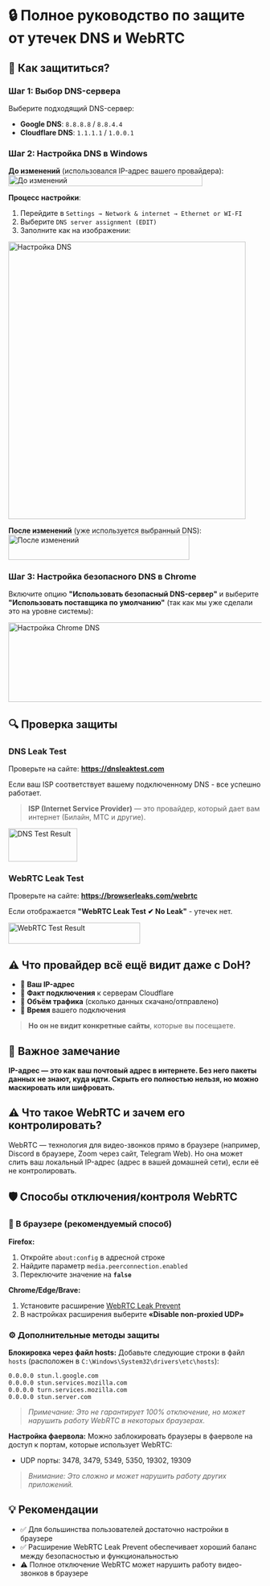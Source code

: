 # 🔒 Полное руководство по защите от утечек DNS и WebRTC

## 🚀 Как защититься?

### Шаг 1: Выбор DNS-сервера
Выберите подходящий DNS-сервер:
- **Google DNS**: `8.8.8.8` / `8.8.4.4`
- **Cloudflare DNS**: `1.1.1.1` / `1.0.0.1`

### Шаг 2: Настройка DNS в Windows
**До изменений** (использовался IP-адрес вашего провайдера):
<img width="386" height="22" alt="До изменений" src="https://github.com/user-attachments/assets/c032a251-89bd-434a-b944-df23133e7125" />

**Процесс настройки**:
1. Перейдите в `Settings → Network & internet → Ethernet or WI-FI`
2. Выберите `DNS server assignment (EDIT)`
3. Заполните как на изображении:

<img width="472" height="551" alt="Настройка DNS" src="https://github.com/user-attachments/assets/e60699a0-8db8-4d1f-9d2c-751cc7440faa" />

**После изменений** (уже используется выбранный DNS):
<img width="360" height="50" alt="После изменений" src="https://github.com/user-attachments/assets/800756bd-d7a6-4e3a-a571-ab52aeea9d7e" />

### Шаг 3: Настройка безопасного DNS в Chrome
Включите опцию **"Использовать безопасный DNS-сервер"** и выберите **"Использовать поставщика по умолчанию"** (так как мы уже сделали это на уровне системы):

<img width="675" height="158" alt="Настройка Chrome DNS" src="https://github.com/user-attachments/assets/268dc113-fe53-48fd-ad6a-e497f1de87a8" />

## 🔍 Проверка защиты

### DNS Leak Test
Проверьте на сайте: **https://dnsleaktest.com**

Если ваш ISP соответствует вашему подключенному DNS - все успешно работает.

> **ISP (Internet Service Provider)** — это провайдер, который дает вам интернет (Билайн, МТС и другие).

<img width="137" height="66" alt="DNS Test Result" src="https://github.com/user-attachments/assets/cb1bc68e-daab-4599-a07c-f31ab9c80553" />

### WebRTC Leak Test
Проверьте на сайте: **https://browserleaks.com/webrtc**

Если отображается **"WebRTC Leak Test ✔ No Leak"** - утечек нет.

<img width="262" height="42" alt="WebRTC Test Result" src="https://github.com/user-attachments/assets/f2a6eb63-1125-4926-8673-4bb58cc3e6bf" />

## ⚠️ Что провайдер всё ещё видит даже с DoH?

- 🔹 **Ваш IP-адрес**
- 🔹 **Факт подключения** к серверам Cloudflare
- 🔹 **Объём трафика** (сколько данных скачано/отправлено)
- 🔹 **Время** вашего подключения

> **Но он не видит конкретные сайты**, которые вы посещаете.

## 📌 Важное замечание

**IP-адрес — это как ваш почтовый адрес в интернете. Без него пакеты данных не знают, куда идти. Скрыть его полностью нельзя, но можно маскировать или шифровать.**

## ⚠️ Что такое WebRTC и зачем его контролировать?

WebRTC — технология для видео-звонков прямо в браузере (например, Discord в браузере, Zoom через сайт, Telegram Web). Но она может слить ваш локальный IP-адрес (адрес в вашей домашней сети), если её не контролировать.

## 🛡️ Способы отключения/контроля WebRTC

### 🔧 В браузере (рекомендуемый способ)

**Firefox:**
1. Откройте `about:config` в адресной строке
2. Найдите параметр `media.peerconnection.enabled`
3. Переключите значение на **`false`**

**Chrome/Edge/Brave:**
1. Установите расширение [WebRTC Leak Prevent](https://chrome.google.com/webstore/detail/webrtc-leak-prevent/eiadekoaikejlgdbkbdfeijglgfdalml)
2. В настройках расширения выберите **«Disable non-proxied UDP»**

### ⚙️ Дополнительные методы защиты

**Блокировка через файл hosts:**
Добавьте следующие строки в файл `hosts` (расположен в `C:\Windows\System32\drivers\etc\hosts`):

```
0.0.0.0 stun.l.google.com
0.0.0.0 stun.services.mozilla.com
0.0.0.0 turn.services.mozilla.com
0.0.0.0 stun.server.com
```

> *Примечание: Это не гарантирует 100% отключение, но может нарушить работу WebRTC в некоторых браузерах.*

**Настройка фаервола:**
Можно заблокировать браузеры в фаерволе на доступ к портам, которые использует WebRTC:
- UDP порты: 3478, 3479, 5349, 5350, 19302, 19309

> *Внимание: Это сложно и может нарушить работу других приложений.*

## 💡 Рекомендации

- ✅ Для большинства пользователей достаточно настройки в браузере
- ✅ Расширение WebRTC Leak Prevent обеспечивает хороший баланс между безопасностью и функциональностью
- ⚠️ Полное отключение WebRTC может нарушить работу видео-звонков в браузере


